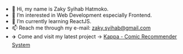 - 👋 Hi, my name is Zaky Syihab Hatmoko.
- 👀 I’m interested in Web Development especially Frontend.
- 🌱 I’m currently learning ReactJS.
- 📫 Reach me through my e-mail: <zaky.syihab@gmail.com>
- ✈️ Come and visit my latest project -> [Kappa - Comic Recommender System](https://kappa.zsyihab.com)
<!---
teszerrakt/teszerrakt is a ✨ special ✨ repository because its `README.md` (this file) appears on your GitHub profile.
You can click the Preview link to take a look at your changes.
--->
